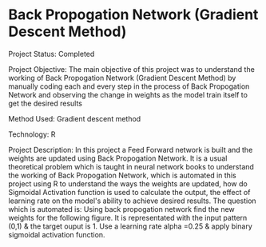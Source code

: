# Back Propogation Network (Gradient Descent Method)

Project Status: Completed

Project Objective:
The main objective of this project was to understand the working of Back Propogation Network (Gradient Descent Method) by manually coding each and every step in the process of Back Propogation Network and observing the change in weights as the model train itself to get the desired results

Method Used:
Gradient descent method

Technology:
R 

Project Description:
In this project a Feed Forward network is built and the weights are updated using Back Propogation Network. It is a usual theoretical problem which is taught in neural network books to understand the working of Back Propogation Network, which is automated in this project using R to understand the ways the weights are updated, how do Sigmoidal Activation function is used to calculate the output, the effect of learning rate on the model's ability to achieve desired results. The question which is automated is:
Using back propogation network find the new weights for the following figure. It is representated with the input pattern (0,1) & the target ouput is 1. Use a learning rate alpha =0.25 & apply binary sigmoidal activation function.
